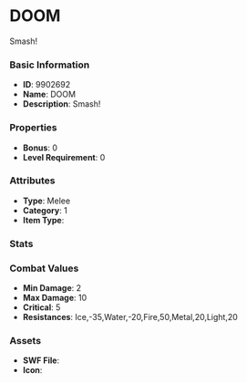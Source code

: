 # DOOM

Smash!

### Basic Information

- **ID**: 9902692
- **Name**: DOOM
- **Description**: Smash!

### Properties

- **Bonus**: 0
- **Level Requirement**: 0

### Attributes

- **Type**: Melee
- **Category**: 1
- **Item Type**: 

### Stats


### Combat Values

- **Min Damage**: 2
- **Max Damage**: 10
- **Critical**: 5
- **Resistances**: Ice,-35,Water,-20,Fire,50,Metal,20,Light,20

### Assets

- **SWF File**: 
- **Icon**: 

